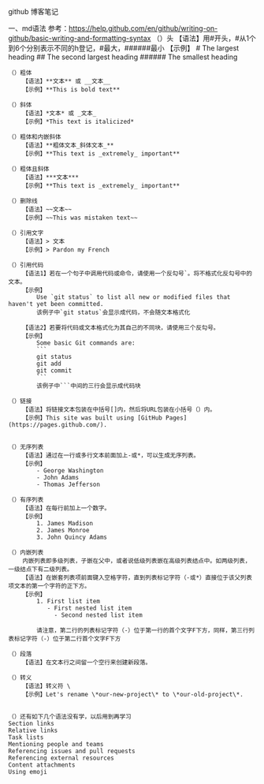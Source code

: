 github 博客笔记

一、md语法
	参考：https://help.github.com/en/github/writing-on-github/basic-writing-and-formatting-syntax
	（）头
		【语法】用#开头，#从1个到6个分别表示不同的h登记，#最大，######最小
		【示例】
		# The largest heading
		## The second largest heading
		###### The smallest heading
	
	（）粗体
		【语法】**文本** 或 __文本__
		【示例】**This is bold text**
		
	（）斜体
		【语法】*文本* 或 _文本_
		【示例】*This text is italicized*
	
	（）粗体和内嵌斜体
		【语法】**粗体文本_斜体文本_**
		【示例】**This text is _extremely_ important**
	
	（）粗体且斜体
		【语法】***文本***
		【示例】**This text is _extremely_ important**
	
	（）删除线
		【语法】~~文本~~
		【示例】~~This was mistaken text~~
	
	（）引用文字
		【语法】> 文本
		【示例】> Pardon my French
		
	（）引用代码
		【语法1】若在一个句子中调用代码或命令，请使用一个反勾号`。将不格式化反勾号中的文本。
		【示例】
			Use `git status` to list all new or modified files that haven't yet been committed.
			该例子中`git status`会显示成代码，不会随文本格式化

		【语法2】若要将代码或文本格式化为其自己的不同块，请使用三个反勾号。
		【示例】
			Some basic Git commands are:
			```
			git status
			git add
			git commit
			```
			该例子中```中间的三行会显示成代码块
	
	（）链接
		【语法】将链接文本包装在中括号[]内，然后将URL包装在小括号（）内。
		【示例】This site was built using [GitHub Pages](https://pages.github.com/).
		
		
	（）无序列表
		【语法】通过在一行或多行文本前面加上-或*，可以生成无序列表。
		【示例】
			- George Washington
			- John Adams
			- Thomas Jefferson
		
	（）有序列表
		【语法】在每行前加上一个数字。
		【示例】
			1. James Madison
			2. James Monroe
			3. John Quincy Adams
	
	（）内嵌列表
		内嵌列表即多级列表，子嵌在父中，或者说低级列表嵌在高级列表结点中。如两级列表，一级结点下有二级列表。
		【语法】在嵌套列表项前面键入空格字符，直到列表标记字符（-或*）直接位于该父列表项文本的第一个字符的正下方。
		【示例】
			1. First list item
			   - First nested list item
				 - Second nested list item
			
			请注意，第二行的列表标记字符（-）位于第一行的首个文字F下方，同样，第三行列表标记字符（-）位于第二行首个文字F下方
			 
	（）段落		 
		【语法】在文本行之间留一个空行来创建新段落。
	
	（）转义
		【语法】转义符 \
		【示例】Let's rename \*our-new-project\* to \*our-old-project\*.
	
	
	（）还有如下几个语法没有学，以后用到再学习
	Section links
	Relative links
	Task lists
	Mentioning people and teams
	Referencing issues and pull requests
	Referencing external resources
	Content attachments
	Using emoji